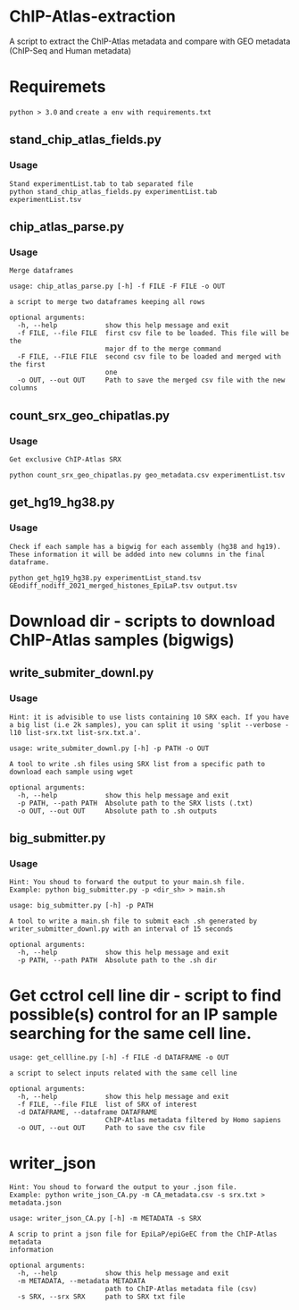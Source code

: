 # ChIP-Atlas-extraction
A script to extract the ChIP-Atlas metadata and compare with GEO metadata (ChIP-Seq and Human metadata)

# Requiremets

```python > 3.0``` and ```create a env with requirements.txt```

## stand_chip_atlas_fields.py

### Usage

```
Stand experimentList.tab to tab separated file
python stand_chip_atlas_fields.py experimentList.tab experimentList.tsv
```

## chip_atlas_parse.py

### Usage

```
Merge dataframes

usage: chip_atlas_parse.py [-h] -f FILE -F FILE -o OUT

a script to merge two dataframes keeping all rows

optional arguments:
  -h, --help            show this help message and exit
  -f FILE, --file FILE  first csv file to be loaded. This file will be the
                        major df to the merge command
  -F FILE, --FILE FILE  second csv file to be loaded and merged with the first
                        one
  -o OUT, --out OUT     Path to save the merged csv file with the new columns
```

## count_srx_geo_chipatlas.py

### Usage

```
Get exclusive ChIP-Atlas SRX

python count_srx_geo_chipatlas.py geo_metadata.csv experimentList.tsv
```


## get_hg19_hg38.py

### Usage

```
Check if each sample has a bigwig for each assembly (hg38 and hg19). These information it will be added into new columns in the final dataframe.

python get_hg19_hg38.py experimentList_stand.tsv GEodiff_nodiff_2021_merged_histones_EpiLaP.tsv output.tsv
```

# Download dir - scripts to download ChIP-Atlas samples (bigwigs)

## write_submiter_downl.py

### Usage

```
Hint: it is advisible to use lists containing 10 SRX each. If you have a big list (i.e 2k samples), you can split it using 'split --verbose -l10 list-srx.txt list-srx.txt.a'.

usage: write_submiter_downl.py [-h] -p PATH -o OUT

A tool to write .sh files using SRX list from a specific path to download each sample using wget

optional arguments:
  -h, --help            show this help message and exit
  -p PATH, --path PATH  Absolute path to the SRX lists (.txt)
  -o OUT, --out OUT     Absolute path to .sh outputs
  ```

## big_submitter.py

### Usage

```
Hint: You shoud to forward the output to your main.sh file. 
Example: python big_submitter.py -p <dir_sh> > main.sh

usage: big_submitter.py [-h] -p PATH

A tool to write a main.sh file to submit each .sh generated by
writer_submitter_downl.py with an interval of 15 seconds

optional arguments:
  -h, --help            show this help message and exit
  -p PATH, --path PATH  Absolute path to the .sh dir
  ```


  # Get cctrol cell line dir - script to find possible(s) control for an IP sample searching for the same cell line.

```
usage: get_cellline.py [-h] -f FILE -d DATAFRAME -o OUT

a script to select inputs related with the same cell line

optional arguments:
  -h, --help            show this help message and exit
  -f FILE, --file FILE  list of SRX of interest
  -d DATAFRAME, --dataframe DATAFRAME
                        ChIP-Atlas metadata filtered by Homo sapiens
  -o OUT, --out OUT     Path to save the csv file

  ``` 

  # writer_json

```
Hint: You shoud to forward the output to your .json file. 
Example: python write_json_CA.py -m CA_metadata.csv -s srx.txt > metadata.json

usage: writer_json_CA.py [-h] -m METADATA -s SRX

A scrip to print a json file for EpiLaP/epiGeEC from the ChIP-Atlas metadata
information

optional arguments:
  -h, --help            show this help message and exit
  -m METADATA, --metadata METADATA
                        path to ChIP-Atlas metadata file (csv)
  -s SRX, --srx SRX     path to SRX txt file
  ```